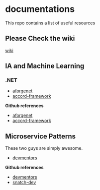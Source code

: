 # documentations
This repo contains a list of useful resources 



## Please Check the wiki
[wiki](https://github.com/Genocs/documentations/wiki)

## IA and Machine Learning

### .NET
- [aforgenet](http://www.aforgenet.com/)
- [accord-framework](http://accord-framework.net/)

**Github references**
- [aforgenet](https://github.com/andrewkirillov/AForge.NET)
- [accord-framework](https://github.com/accord-net/framework)


## Microservice Patterns

These two guys are simply awesome.
- [devmentors](https://devmentors.io/)

**Github references**
- [devmentors](https://github.com/devmentors)
- [snatch-dev](https://github.com/snatch-dev)
